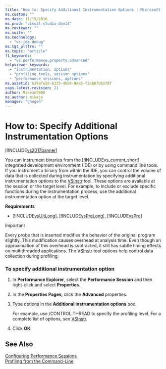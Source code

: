 ```yaml
---
title: "How to: Specify Additional Instrumentation Options | Microsoft Docs"
ms.custom: ""
ms.date: 11/15/2016
ms.prod: "visual-studio-dev14"
ms.reviewer: ""
ms.suite: ""
ms.technology: 
  - "vs-ide-debug"
ms.tgt_pltfrm: ""
ms.topic: "article"
f1_keywords: 
  - "vs.performance.property.advanced"
helpviewer_keywords: 
  - "instrumentation, options"
  - "profiling tools, session options"
  - "performance sessions, options"
ms.assetid: 639afe26-8335-4bd4-8aa5-f2c607b81f07
caps.latest.revision: 21
author: MikeJo5000
ms.author: mikejo
manager: "ghogen"
---
```

# How to: Specify Additional Instrumentation Options
[!INCLUDE[vs2017banner](../includes/vs2017banner.md)]

You can instrument binaries from the [!INCLUDE[vs_current_short](../includes/vs-current-short-md.md)] integrated development environment (IDE) or by using command line tools. If you instrument a binary from within the IDE, you can control the volume of data that is collected during instrumentation by specifying additional instrumentation options to the [VSInstr](../profiling/vsinstr.md) tool. These options are available at the session or the target level. For example, to include or exclude specific functions during the instrumentation process, use the additional instrumentation option at the target level.  
  
 **Requirements**  
  
-   [!INCLUDE[vsUltLong](../includes/vsultlong-md.md)], [!INCLUDE[vsPreLong](../includes/vsprelong-md.md)], [!INCLUDE[vsPro](../includes/vspro-md.md)]  
  
> [!IMPORTANT]
>  Every probe that is inserted modifies the behavior of the original program slightly. This modification causes overhead at analysis time. Even though an approximation of this overhead is subtracted, it still has subtle timing effects on multithreaded applications. The [VSInstr](../profiling/vsinstr.md) tool options help control data collection during profiling.  
  
### To specify additional instrumentation option  
  
1.  In **Performance Explorer**, select the **Performance Session** and then right-click and select **Properties**.  
  
2.  In the **Properties Pages**, click the **Advanced** properties.  
  
3.  Type options in the **Additional instrumentation options** box.  
  
     For example, use /CONTROL:THREAD to specify the profiling level. For a complete list of options, see [VSInstr](../profiling/vsinstr.md).  
  
4.  Click **OK**.  
  
## See Also  
 [Configuring Performance Sessions](../profiling/configuring-performance-sessions.md)   
 [Profiling from the Command-Line](../profiling/using-the-profiling-tools-from-the-command-line.md)



